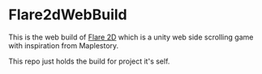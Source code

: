 # Flare2dWebBuild

This is the web build of [Flare 2D](https://github.com/AdamKyle/Flare2D) which is a unity web side scrolling game with inspiration from Maplestory.

This repo just holds the build for project it's self.
